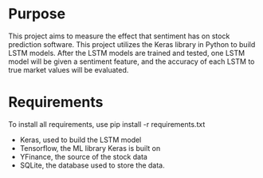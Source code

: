 # Purpose
This project aims to measure the effect that sentiment has on stock prediction software. This project utilizes the Keras library in Python to build LSTM models. After the LSTM models are trained and tested, one LSTM model will be given a sentiment feature, and the accuracy of each LSTM to true market values will be evaluated.

# Requirements
To install all requirements, use pip install -r requirements.txt
* Keras, used to build the LSTM model
* Tensorflow, the ML library Keras is built on
* YFinance, the source of the stock data
* SQLite, the database used to store the data.